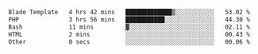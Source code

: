 <!--START_SECTION:waka-->

```txt
Blade Template   4 hrs 42 mins   █████████████▒░░░░░░░░░░░   53.02 %
PHP              3 hrs 56 mins   ███████████░░░░░░░░░░░░░░   44.30 %
Bash             11 mins         ▓░░░░░░░░░░░░░░░░░░░░░░░░   02.11 %
HTML             2 mins          ░░░░░░░░░░░░░░░░░░░░░░░░░   00.43 %
Other            0 secs          ░░░░░░░░░░░░░░░░░░░░░░░░░   00.06 %
```

<!--END_SECTION:waka-->
